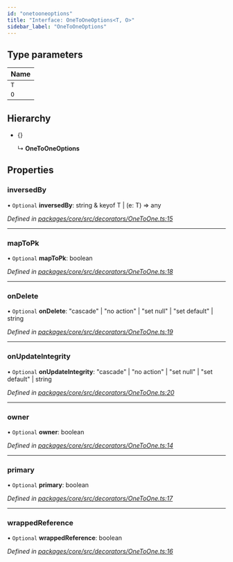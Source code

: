 ```yaml
---
id: "onetooneoptions"
title: "Interface: OneToOneOptions<T, O>"
sidebar_label: "OneToOneOptions"
---
```


## Type parameters

Name |
------ |
`T` |
`O` |

## Hierarchy

* {}

  ↳ **OneToOneOptions**

## Properties

### inversedBy

• `Optional` **inversedBy**: string & keyof T \| (e: T) => any

*Defined in [packages/core/src/decorators/OneToOne.ts:15](https://github.com/mikro-orm/mikro-orm/blob/8766baa31/packages/core/src/decorators/OneToOne.ts#L15)*

___

### mapToPk

• `Optional` **mapToPk**: boolean

*Defined in [packages/core/src/decorators/OneToOne.ts:18](https://github.com/mikro-orm/mikro-orm/blob/8766baa31/packages/core/src/decorators/OneToOne.ts#L18)*

___

### onDelete

• `Optional` **onDelete**: &#34;cascade&#34; \| &#34;no action&#34; \| &#34;set null&#34; \| &#34;set default&#34; \| string

*Defined in [packages/core/src/decorators/OneToOne.ts:19](https://github.com/mikro-orm/mikro-orm/blob/8766baa31/packages/core/src/decorators/OneToOne.ts#L19)*

___

### onUpdateIntegrity

• `Optional` **onUpdateIntegrity**: &#34;cascade&#34; \| &#34;no action&#34; \| &#34;set null&#34; \| &#34;set default&#34; \| string

*Defined in [packages/core/src/decorators/OneToOne.ts:20](https://github.com/mikro-orm/mikro-orm/blob/8766baa31/packages/core/src/decorators/OneToOne.ts#L20)*

___

### owner

• `Optional` **owner**: boolean

*Defined in [packages/core/src/decorators/OneToOne.ts:14](https://github.com/mikro-orm/mikro-orm/blob/8766baa31/packages/core/src/decorators/OneToOne.ts#L14)*

___

### primary

• `Optional` **primary**: boolean

*Defined in [packages/core/src/decorators/OneToOne.ts:17](https://github.com/mikro-orm/mikro-orm/blob/8766baa31/packages/core/src/decorators/OneToOne.ts#L17)*

___

### wrappedReference

• `Optional` **wrappedReference**: boolean

*Defined in [packages/core/src/decorators/OneToOne.ts:16](https://github.com/mikro-orm/mikro-orm/blob/8766baa31/packages/core/src/decorators/OneToOne.ts#L16)*
